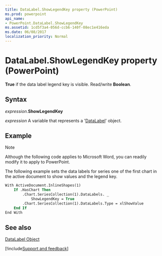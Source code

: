 ```yaml
---
title: DataLabel.ShowLegendKey property (PowerPoint)
ms.prod: powerpoint
api_name:
- PowerPoint.DataLabel.ShowLegendKey
ms.assetid: 1cd5f3a4-056d-ccb6-140f-08ec1e416eda
ms.date: 06/08/2017
localization_priority: Normal
---
```



# DataLabel.ShowLegendKey property (PowerPoint)

 **True** if the data label legend key is visible. Read/write **Boolean**.


## Syntax

_expression_.**ShowLegendKey**

_expression_ A variable that represents a '[DataLabel](PowerPoint.DataLabel.md)' object.


## Example




> [!NOTE] 
> Although the following code applies to Microsoft Word, you can readily modify it to apply to PowerPoint.

The following example sets the data labels for series one of the first chart in the active document to show values and the legend key.




```vb
With ActiveDocument.InlineShapes(1)
    If .HasChart Then
        .Chart.SeriesCollection(1).DataLabels. _
            ShowLegendKey = True
        .Chart.SeriesCollection(1).DataLabels.Type = xlShowValue
    End If
End With
```


## See also


[DataLabel Object](PowerPoint.DataLabel.md)

[!include[Support and feedback](~/includes/feedback-boilerplate.md)]
